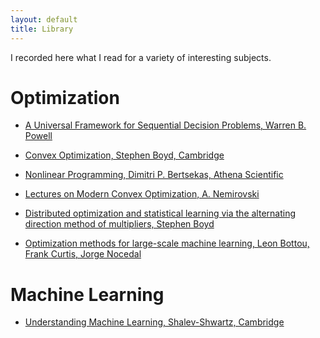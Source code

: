 ```yaml
---
layout: default
title: Library
---
```


I recorded here what I read for a variety of interesting subjects.

# Optimization

* [A Universal Framework for Sequential Decision Problems, Warren B. Powell](https://pubsonline.informs.org/do/10.1287/orms.2023.01.02/full/)
* [Convex Optimization, Stephen Boyd, Cambridge]()
* [Nonlinear Programming, Dimitri P. Bertsekas, Athena Scientific]()
* [Lectures on Modern Convex Optimization, A. Nemirovski](https://www2.isye.gatech.edu/~nemirovs/)

* [Distributed optimization and statistical learning via the alternating direction method of multipliers, Stephen Boyd]()
* [Optimization methods for large-scale machine learning, Leon Bottou, Frank Curtis, Jorge Nocedal]()


# Machine Learning

* [Understanding Machine Learning, Shalev-Shwartz, Cambridge]()
